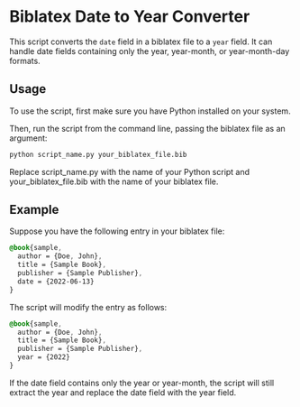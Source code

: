# Biblatex Date to Year Converter

This script converts the `date` field in a biblatex file to a `year` field. It can handle date fields containing only the year, year-month, or year-month-day formats.

## Usage

To use the script, first make sure you have Python installed on your system.

Then, run the script from the command line, passing the biblatex file as an argument:

```bash
python script_name.py your_biblatex_file.bib
```

Replace script_name.py with the name of your Python script and your_biblatex_file.bib with the name of your biblatex file.

## Example
Suppose you have the following entry in your biblatex file:
```scss
@book{sample,
  author = {Doe, John},
  title = {Sample Book},
  publisher = {Sample Publisher},
  date = {2022-06-13}
}
```

The script will modify the entry as follows:
```scss
@book{sample,
  author = {Doe, John},
  title = {Sample Book},
  publisher = {Sample Publisher},
  year = {2022}
}
```
If the date field contains only the year or year-month, the script will still extract the year and replace the date field with the year field.

